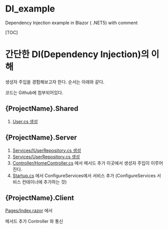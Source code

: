 # DI_example
Dependency Injection example in Blazor ( .NET5) with comment



[TOC]

# 간단한 DI(Dependency Injection)의 이해

생성자 주입을 경험해보고자 한다. 순서는 아래와 같다.

코드는 Github에 첨부되어있다.

## {ProjectName}.Shared

1. [User.cs 생성](https://github.com/dhddldid/DI_example/blob/master/DI_example/Shared/User.cs)

## {ProjectName}.Server

1. [Services/IUserRepository.cs 생성](https://github.com/dhddldid/DI_example/blob/master/DI_example/Server/Services/IUserRepository.cs)
2. [Services/UserRepository.cs 생성](https://github.com/dhddldid/DI_example/blob/master/DI_example/Server/Services/UserRepository.cs)
3. [Controller/HomeController.cs](https://github.com/dhddldid/DI_example/blob/master/DI_example/Server/Controller/HomeController.cs) 에서 메서드 추가 이곳에서 생성자 주입이 이루어진다.
4. [Startup.cs](https://github.com/dhddldid/DI_example/blob/master/DI_example/Server/Startup.cs) 에서 ConfigureServices에서 서비스 추가 (ConfigureServices 서비스 컨테이너에 추가하는 것)

## {ProjectName}.Client

[Pages/Index.razor](https://github.com/dhddldid/DI_example/blob/master/DI_example/Client/Pages/Index.razor) 에서 

메서드 추가  Controller 와 통신
